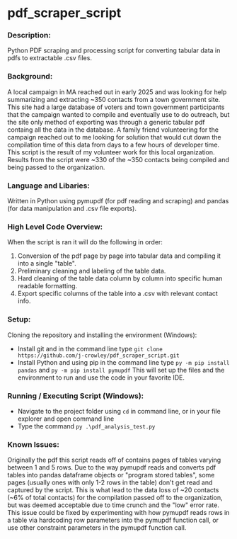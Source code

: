 # pdf_scraper_script
### Description:
Python PDF scraping and processing script for converting tabular data in pdfs to extractable .csv files.

### Background: 
A local campaign in MA reached out in early 2025 and was looking for help summarizing and extracting ~350 contacts from a town government site. This site had a large database of voters and town government participants that the campaign wanted to compile and eventually use to do outreach, but the site only method of exporting was through a generic tabular pdf containg all the data in the database. A family friend volunteering for the campaign reached out to me looking for solution that would cut down the compilation time of this data from days to a few hours of developer time. This script is the result of my volunteer work for this local organization. Results from the script were ~330 of the ~350 contacts being compiled and being passed to the organization.

### Language and Libaries: 
Written in Python using pymupdf (for pdf reading and scraping) and pandas (for data manipulation and .csv file exports).

### High Level Code Overview: 
When the script is ran it will do the following in order: 
1. Conversion of the pdf page by page into tabular data and compiling it into a single "table".
2. Preliminary cleaning and labeling of the table data.
3. Hard cleaning of the table data column by column into specific human readable formatting.
4. Export specific columns of the table into a .csv with relevant contact info.

### Setup:
Cloning the repository and installing the environment (Windows):
- Install git and in the command line type `git clone https://github.com/j-crowley/pdf_scraper_script.git`
- Install Python and using pip in the command line type `py -m pip install pandas` and `py -m pip install pymupdf`
This will set up the files and the environment to run and use the code in your favorite IDE.

### Running / Executing Script (Windows): 
- Navigate to the project folder using `cd` in command line, or in your file explorer and open command line
- Type the command `py .\pdf_analysis_test.py`

### Known Issues: 
Originally the pdf this script reads off of contains pages of tables varying between 1 and 5 rows. Due to the way pymupdf reads and converts pdf tables into pandas dataframe objects or "program stored tables", some pages (usually ones with only 1-2 rows in the table) don't get read and captured by the script. This is what lead to the data loss of ~20 contacts (~6% of total contacts) for the compilation passed off to the organization, but was deemed acceptable due to time crunch and the "low" error rate. This issue could be fixed by experimenting with how pymupdf reads rows in a table via hardcoding row parameters into the pymupdf function call, or use other constraint parameters in the pymupdf function call.
